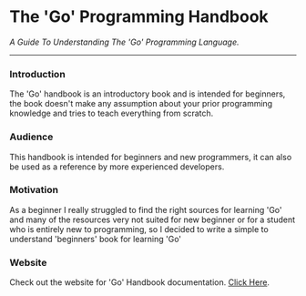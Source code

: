 # The 'Go' Programming Handbook
 
_A Guide To Understanding The 'Go' Programming Language._
<hr>

### Introduction

The 'Go' handbook is an introductory book and is intended for beginners, the book doesn't make any assumption about your prior programming knowledge and tries to teach everything from scratch.

### Audience

This handbook is intended for beginners and new programmers, it can also be used as a reference by more experienced developers.

### Motivation

As a beginner I really struggled to find the right sources for learning 'Go' and many of the resources very not suited for new beginner or for a student who is entirely new to programming, so I decided to write a simple to understand 'beginners' book for learning 'Go'

### Website

Check out the website for 'Go' Handbook documentation.
[Click Here](https://octallium.github.io/go-handbook/).